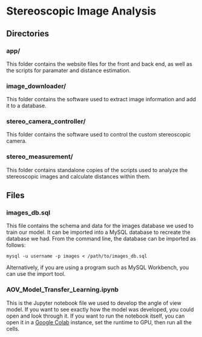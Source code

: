 # Stereoscopic Image Analysis

## Directories

### app/
This folder contains the website files for the front and back end, as well as the scripts for paramater and distance estimation.

### image_downloader/
This folder contains the software used to extract image information and add it to a database.

### stereo_camera_controller/
This folder contains the software used to control the custom stereoscopic camera.

### stereo_measurement/
This folder contains standalone copies of the scripts used to analyze the stereoscopic images and calculate distances within them.

## Files

### images_db.sql
This file contains the schema and data for the images database we used to train our model. It can be imported into a MySQL database to recreate the database we had. From the command line, the database can be imported as follows:
```
mysql -u username -p images < /path/to/images_db.sql
```
Alternatively, if you are using a program such as MySQL Workbench, you can use the import tool.

### AOV_Model_Transfer_Learning.ipynb
This is the Jupyter notebook file we used to develop the angle of view model. If you want to see exactly how the model was developed, you could open and look through it. If you want to run the notebook itself, you can open it in a [Google Colab](https://colab.research.google.com/) instance, set the runtime to GPU, then run all the cells.
